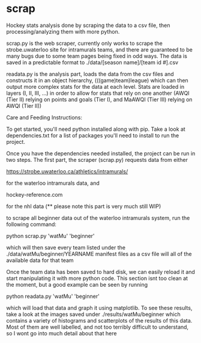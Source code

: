 # scrap
Hockey stats analysis done by scraping the data to a csv file, then processing/analyzing them with more python.

scrap.py is the web scraper, currently only works to scrape the strobe.uwaterloo site for intramurals teams,
and there are guaranteed to be many bugs due to some team pages being fixed in odd ways. The data is saved 
in a predictable format to ./data/[season name]/[team id #].csv

readata.py is the analysis part, loads the data from the csv files and constructs it in an object hierarchy,
(((game)team)league) which can then output more complex stats for the data at each level. Stats are loaded
in layers (I, II, III, ...) in order to allow for stats that rely on one another 
(AWQI (Tier II) relying on points and goals (Tier I), and MaAWQI (Tier III) relying on AWQI (Tier II))


Care and Feeding Instructions:

To get started, you'll need python installed along with pip. Take a look at
dependencies.txt for a list of packages you'll need to install to run the
project.

Once you have the dependencies needed installed, the project can be run in
two steps. The first part, the scraper (scrap.py) requests data from either

https://strobe.uwaterloo.ca/athletics/intramurals/

for the waterloo intramurals data, and

hockey-reference.com

for the nhl data (** please note this part is very much still WIP)

to scrape all beginner data out of the waterloo intramurals system, run the
following command:

python scrap.py 'watMu' 'beginner'

which will then save every team listed under the ./data/watMu/beginner/YEARNAME
manifest files as a csv file will all of the available data for that team

Once the team data has been saved to hard disk, we can easily reload it and
start manipulating it with more python code. This section isnt too clean at
the moment, but a good example can be seen by running

python readata.py 'watMu' 'beginner'

which will load that data and graph it using matplotlib. To see these
results, take a look at the images saved under ./results/watMu/beginner
which contains a variety of histograms and scatterplots of the results of
this data. Most of them are well labelled, and not too terribly difficult
to understand, so I wont go into much detail about that here


